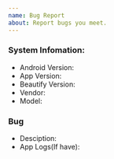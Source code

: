 ```yaml
---
name: Bug Report
about: Report bugs you meet.
---
```


### System Infomation:
- Android Version: 
- App Version: 
- Beautify Version: 
- Vendor: 
- Model: 

### Bug
- Desciption: 
- App Logs(If have): 